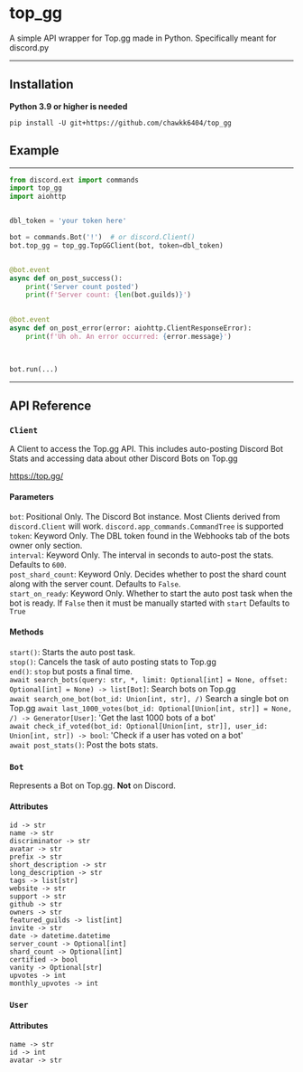 # top_gg

A simple API wrapper for Top.gg made in Python.
Specifically meant for discord.py

-----
## Installation
**Python 3.9 or higher is needed**
```shell
pip install -U git+https://github.com/chawkk6404/top_gg
```


## Example

----------
```py
from discord.ext import commands
import top_gg
import aiohttp


dbl_token = 'your token here'

bot = commands.Bot('!')  # or discord.Client()
bot.top_gg = top_gg.TopGGClient(bot, token=dbl_token)


@bot.event
async def on_post_success():
    print('Server count posted')
    print(f'Server count: {len(bot.guilds)}')
    

@bot.event
async def on_post_error(error: aiohttp.ClientResponseError):
    print(f'Uh oh. An error occurred: {error.message}')
    


bot.run(...)
```

______
## API Reference

### `Client`
A Client to access the Top.gg API. This includes auto-posting Discord Bot Stats
and accessing data about other Discord Bots on Top.gg

https://top.gg/

#### Parameters
`bot`: Positional Only. The Discord Bot instance. Most Clients derived from `discord.Client` will work. `discord.app_commands.CommandTree` is supported \
`token`: Keyword Only. The DBL token found in the Webhooks tab of the bots owner only section. \
`interval`: Keyword Only. The interval in seconds to auto-post the stats.
            Defaults to `600`. \
`post_shard_count`: Keyword Only. Decides whether to post the shard count along with the server count.
            Defaults to `False`. \
`start_on_ready`: Keyword Only. Whether to start the auto post task when the bot is ready.
            If `False` then it must be manually started with `start`
            Defaults to `True` 

#### Methods
`start()`: Starts the auto post task. \
`stop()`: Cancels the task of auto posting stats to Top.gg \
`end()`: `stop` but posts a final time. \
`await search_bots(query: str, *, limit: Optional[int] = None, offset: Optional[int] = None) -> list[Bot]`: Search bots on Top.gg \
`await search_one_bot(bot_id: Union[int, str], /)` Search a single bot on Top.gg
`await last_1000_votes(bot_id: Optional[Union[int, str]] = None, /) -> Generator[User]`: 'Get the last 1000 bots of a bot' \
`await check_if_voted(bot_id: Optional[Union[int, str]], user_id: Union[int, str]) -> bool`: 'Check if a user has voted on a bot' \
`await post_stats()`: Post the bots stats.

### `Bot`
Represents a Bot on Top.gg. **Not** on Discord.

#### Attributes
`id -> str` \
`name -> str` \
`discriminator -> str` \
`avatar -> str` \
`prefix -> str` \
`short_description -> str` \
`long_description -> str` \
`tags -> list[str]` \
`website -> str` \
`support -> str` \
`github -> str` \
`owners -> str` \
`featured_guilds -> list[int]` \
`invite -> str` \
`date -> datetime.datetime` \
`server_count -> Optional[int]` \
`shard_count -> Optional[int]` \
`certified -> bool` \
`vanity -> Optional[str]` \
`upvotes -> int` \
`monthly_upvotes -> int`

### `User`

#### Attributes
`name -> str` \
`id -> int` \
`avatar -> str`





